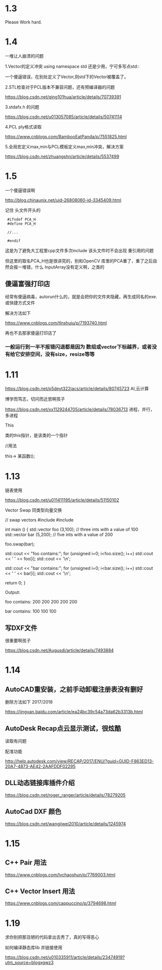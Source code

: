 # 1.3
Please Work hard.

# 1.4
一堆让人崩溃的问题

1.Vector的定义冲突 using namespace std 还是少用，宁可多写点std::

一个傻逼错误，在别处定义了Vector,则std下的Vector被覆盖了。

2.STL检查对于PCL版本不兼容问题，还有预编译器的问题

https://blog.csdn.net/qing101hua/article/details/70739391

3.stdafx.h 的问题 

https://blog.csdn.net/u013057085/article/details/50741114

4.PCL ply格式读取

https://www.cnblogs.com/BambooEatPanda/p/7551825.html

5.全局宏定义max,min与PCL模板定义max,min冲突，解决方案

https://blog.csdn.net/zhuangshn/article/details/5537499

# 1.5
一个傻逼错误啊

http://blog.chinaunix.net/uid-26808060-id-3345409.html

记住 头文件开头的
     
     #ifndef PCA_H
     #define PCA_H
     
     //...
     
     #endif
     
这是为了避免大工程里cpp文件多次include 该头文件时不会出现 重引用的问题

但这里的取名PCA_H也是很讲究的，别和OpenCV 库里的PCA重了，重了之后自然会报一堆错，什么 InputArray没有定义啊，之类的

## 傻逼富强打印店
经常有傻逼病毒，autorun什么的，就是会把你的文件夹隐藏，再生成同名的exe.或快捷方式文件

解决方法如下

https://www.cnblogs.com/tlnshuju/p/7193740.html

再也不去那家傻逼打印店了

### 一般运行到一半不报错闪退都是因为 数组或vector下标越界，或者没有给它安排空间，没有size，resize等等

# 1.11
https://blog.csdn.net/p5deyt322jacs/article/details/80745723 AI,云计算

博学而笃志，切问而近思啊孩子

https://blog.csdn.net/xx1129244705/article/details/78036713 进程，并行，多进程


This

类的this指针，是该类的一个指针 

//用法

this-> 某函数();

# 1.13 
链表使用

https://blog.csdn.net/u011411195/article/details/51150102

Vector Swap 同类型向量交换

  // swap vectors
   #include <iostream>
   #include <vector>

int main ()
{
  std::vector<int> foo (3,100);   // three ints with a value of 100
  std::vector<int> bar (5,200);   // five ints with a value of 200

  foo.swap(bar);

  std::cout << "foo contains:";
  for (unsigned i=0; i<foo.size(); i++)
    std::cout << ' ' << foo[i];
  std::cout << '\n';

  std::cout << "bar contains:";
  for (unsigned i=0; i<bar.size(); i++)
    std::cout << ' ' << bar[i];
  std::cout << '\n';

  return 0;
}

Output:

foo contains: 200 200 200 200 200 

bar contains: 100 100 100 

## 写DXF文件
很重要啊孩子

https://blog.csdn.net/Augusdi/article/details/7493884

# 1.14
## AutoCAD重安装，之前手动卸载注册表没有删好

删除方法如下 2017/2018

https://jingyan.baidu.com/article/ea24bc39c54a73da62b3313b.html

## AutoDesk Recap点云显示测试，很炫酷
读取有问题

配准功能

http://help.autodesk.com/view/RECAP/2017/ENU/?guid=GUID-F863ED13-20A7-4873-AE42-2AAFDDF02295


## DLL动态链接库插件介绍
https://blog.csdn.net/roger_ranger/article/details/78279205

## AutoCad DXF 颜色
https://blog.csdn.net/wangjiwei2010/article/details/1245974

# 1.15

## C++ Pair 用法
https://www.cnblogs.com/lvchaoshun/p/7769003.html
## C++ Vector Insert 用法
https://www.cnblogs.com/cappuccino/p/3794698.html

# 1.19 
求你别把那丑陋的代码拿出去秀了，真的写得恶心

如何编译静态库lib 并链接使用

https://blog.csdn.net/u010335911/article/details/23474919?utm_source=blogxgwz3
